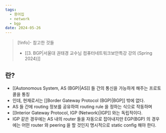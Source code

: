 ```yaml
---
tags:
  - 용어집
  - network
  - bgp
date: 2024-05-26
---
```

> [!info]- 참고한 것들
> - [[3. BGP|서울대 권태경 교수님 컴퓨터네트워크보안특강 강의 (Spring 2024)]]

## 란?

- [[Autonomous System, AS (BGP)|AS]] 들 간의 통신을 가능하게 해주는 프로토콜을 통칭
- 인데, 현재로서는 [[Border Gateway Protocol (BGP)|BGP]] 밖에 없다.
- AS 들 간에 routing 정보를 공유하여 routing rule 을 정하는 식으로 작동하며
- [[Interior Gateway Protocol, IGP (Network)|IGP]] 와는 독립적이다.
- IGP 같은 경우에는 AS 내의 router 들을 자동으로 잡아내지만 EGP(BGP) 의 경우에는 어떤 router 와 peering 을 할 것인지 명시적으로 static config 해야 한다.